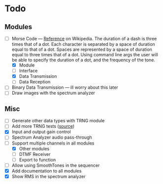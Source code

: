 # Todo

## Modules

- [ ] Morse Code &mdash;
      [Reference](https://en.wikipedia.org/wiki/Morse_code) on Wikipedia.
      The duration of a dash is three times that of a dot.
      Each character is separated by a space of duration equal to that of a dot.
      Spaces are represented by a space of duration equal to three times that of a dot.
      Using command line args the user will be able to specify the duration of a dot, and the frequency of the tone.
  - [x] Module
  - [ ] Interface
  - [x] Data Transmission
  - [ ] Data Reception
- [ ] Binary Data Transmission &mdash; ill worry about this later
- [ ] Draw images with the spectrum analyzer

## Misc

- [ ] Generate other data types with TRNG module
- [ ] Add more TRNG tests ([source](https://www.random.org/analysis/Analysis2005.pdf))
- [x] Input and output gain control
- [ ] Spectrum Analyzer audio pass-through
- [ ] Support multiple channels in all modules
  - [x] Other modules
  - [ ] DTMF Receiver
  - [ ] Export to function
- [ ] Allow using SmoothTones in the sequencer
- [x] Add documentation to all modules
- [x] Show RMS in the spectrum analyzer
